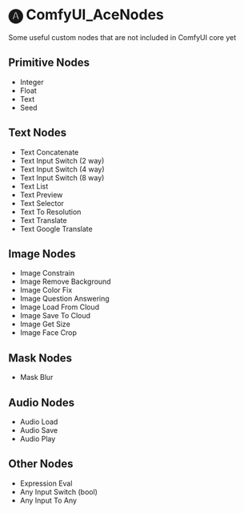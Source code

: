 # 🅐 ComfyUI_AceNodes
Some useful custom nodes that are not included in ComfyUI core yet

## Primitive Nodes
- Integer
- Float
- Text
- Seed

## Text Nodes
- Text Concatenate
- Text Input Switch (2 way)
- Text Input Switch (4 way)
- Text Input Switch (8 way)
- Text List
- Text Preview
- Text Selector
- Text To Resolution
- Text Translate
- Text Google Translate

## Image Nodes
- Image Constrain
- Image Remove Background
- Image Color Fix
- Image Question Answering
- Image Load From Cloud
- Image Save To Cloud
- Image Get Size
- Image Face Crop

## Mask Nodes
- Mask Blur

## Audio Nodes
- Audio Load
- Audio Save
- Audio Play

## Other Nodes
- Expression Eval
- Any Input Switch (bool)
- Any Input To Any
